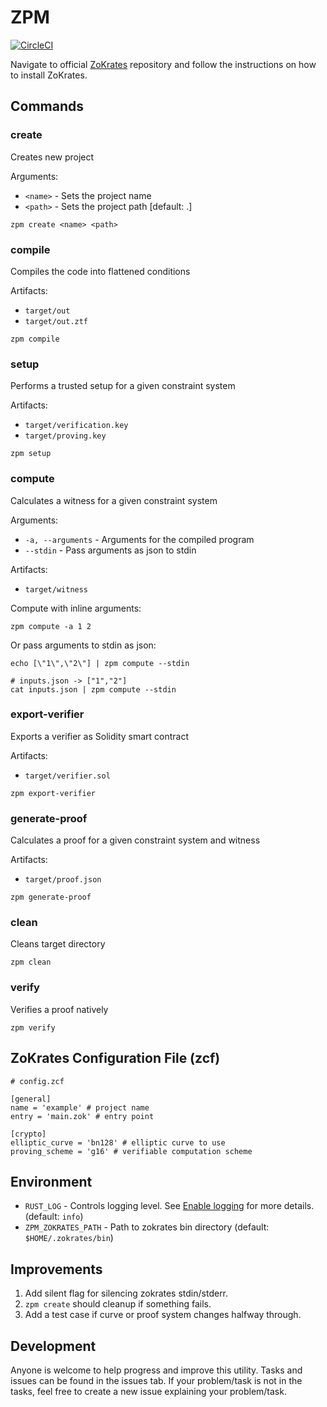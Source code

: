 # ZPM
[![CircleCI](https://circleci.com/gh/Shard-Labs/zpm.svg?style=shield)](https://circleci.com/gh/Shard-Labs/zpm)

Navigate to official [ZoKrates](https://github.com/Zokrates/ZoKrates) repository and follow the instructions on how to install ZoKrates.

## Commands

### create
Creates new project

Arguments:
* `<name>` - Sets the project name
* `<path>` - Sets the project path \[default: .\]

```
zpm create <name> <path>
```

### compile
Compiles the code into flattened conditions

Artifacts:
* `target/out`
* `target/out.ztf`
```
zpm compile
```

### setup
Performs a trusted setup for a given constraint system

Artifacts:
* `target/verification.key`
* `target/proving.key`
```
zpm setup
```

### compute
Calculates a witness for a given constraint system

Arguments:
* `-a, --arguments` - Arguments for the compiled program
* `--stdin` - Pass arguments as json to stdin

Artifacts:
* `target/witness`

Compute with inline arguments:
```
zpm compute -a 1 2
```

Or pass arguments to stdin as json:
```
echo [\"1\",\"2\"] | zpm compute --stdin

# inputs.json -> ["1","2"]
cat inputs.json | zpm compute --stdin
```

### export-verifier
Exports a verifier as Solidity smart contract

Artifacts:
* `target/verifier.sol`
```
zpm export-verifier
```

### generate-proof
Calculates a proof for a given constraint system and witness

Artifacts:
* `target/proof.json`
```
zpm generate-proof
```

### clean
Cleans target directory
```
zpm clean
```

### verify
Verifies a proof natively
```
zpm verify
```

## ZoKrates Configuration File (zcf)

```
# config.zcf

[general]
name = 'example' # project name
entry = 'main.zok' # entry point

[crypto]
elliptic_curve = 'bn128' # elliptic curve to use
proving_scheme = 'g16' # verifiable computation scheme
```

## Environment

* `RUST_LOG` - Controls logging level. See [Enable logging](https://docs.rs/env_logger/0.7.1/env_logger/#enabling-logging) for more details. (default: `info`)
* `ZPM_ZOKRATES_PATH` - Path to zokrates bin directory (default: `$HOME/.zokrates/bin`)


## Improvements
1. Add silent flag for silencing zokrates stdin/stderr.
2. `zpm create` should cleanup if something fails.
3. Add a test case if curve or proof system changes halfway through.


## Development
Anyone is welcome to help progress and improve this utility. Tasks and issues can be found in the issues tab. If your problem/task is not in the tasks, feel free to create a new issue explaining your problem/task.
